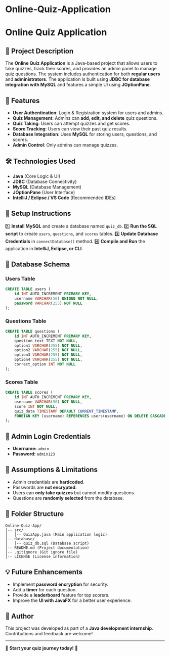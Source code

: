 # Online-Quiz-Application
# Online Quiz Application

## 📌 Project Description
The **Online Quiz Application** is a Java-based project that allows users to take quizzes, track their scores, and provides an admin panel to manage quiz questions. The system includes authentication for both **regular users** and **administrators**. The application is built using **JDBC for database integration with MySQL** and features a simple UI using **JOptionPane**.

## 🚀 Features
- **User Authentication**: Login & Registration system for users and admins.
- **Quiz Management**: Admins can **add, edit, and delete** quiz questions.
- **Quiz Taking**: Users can attempt quizzes and get scores.
- **Score Tracking**: Users can view their past quiz results.
- **Database Integration**: Uses **MySQL** for storing users, questions, and scores.
- **Admin Control**: Only admins can manage quizzes.

## 🛠️ Technologies Used
- **Java** (Core Logic & UI)
- **JDBC** (Database Connectivity)
- **MySQL** (Database Management)
- **JOptionPane** (User Interface)
- **IntelliJ / Eclipse / VS Code** (Recommended IDEs)

## 🔧 Setup Instructions
1️⃣ **Install MySQL** and create a database named `quiz_db`.
2️⃣ **Run the SQL script** to create `users`, `questions`, and `scores` tables.
3️⃣ **Update Database Credentials** in `connectDatabase()` method.
4️⃣ **Compile and Run** the application in **IntelliJ, Eclipse, or CLI**.

## 📝 Database Schema
### **Users Table**
```sql
CREATE TABLE users (
    id INT AUTO_INCREMENT PRIMARY KEY,
    username VARCHAR(50) UNIQUE NOT NULL,
    password VARCHAR(255) NOT NULL
);
```
### **Questions Table**
```sql
CREATE TABLE questions (
    id INT AUTO_INCREMENT PRIMARY KEY,
    question_text TEXT NOT NULL,
    option1 VARCHAR(255) NOT NULL,
    option2 VARCHAR(255) NOT NULL,
    option3 VARCHAR(255) NOT NULL,
    option4 VARCHAR(255) NOT NULL,
    correct_option INT NOT NULL
);
```
### **Scores Table**
```sql
CREATE TABLE scores (
    id INT AUTO_INCREMENT PRIMARY KEY,
    username VARCHAR(50) NOT NULL,
    score INT NOT NULL,
    quiz_date TIMESTAMP DEFAULT CURRENT_TIMESTAMP,
    FOREIGN KEY (username) REFERENCES users(username) ON DELETE CASCADE
);
```

## 🔑 Admin Login Credentials
- **Username:** `admin`
- **Password:** `admin123`

## 📌 Assumptions & Limitations
- Admin credentials are **hardcoded**.
- Passwords are **not encrypted**.
- Users can **only take quizzes** but cannot modify questions.
- Questions are **randomly selected** from the database.

## 📂 Folder Structure
```
Online-Quiz-App/
│-- src/
│   │-- QuizApp.java (Main application logic)
│-- database/
│   │-- quiz_db.sql (Database script)
│-- README.md (Project documentation)
│-- .gitignore (Git ignore file)
│-- LICENSE (License information)
```

## 💡 Future Enhancements
- Implement **password encryption** for security.
- Add a **timer** for each question.
- Provide a **leaderboard** feature for top scorers.
- Improve the **UI with JavaFX** for a better user experience.

## 📌 Author
This project was developed as part of a **Java development internship**. Contributions and feedback are welcome!

---
🎯 **Start your quiz journey today!** 🚀

